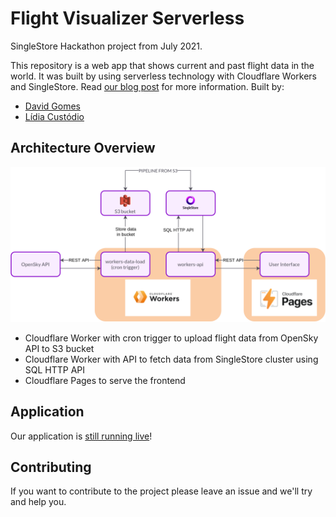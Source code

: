 # Flight Visualizer Serverless

SingleStore Hackathon project from July 2021.

This repository is a web app that shows current and past flight data in the world. It was built by using serverless technology with Cloudflare Workers and SingleStore. Read [our blog post](www.google.com) for more information. Built by:

- [David Gomes](https://github.com/davidgomes)
- [Lídia Custódio](https://github.com/lidiagc)

## Architecture Overview

![Project architecture](cloudflare-workers-app-architecture.png)

- Cloudflare Worker with cron trigger to upload flight data from OpenSky API to S3 bucket
- Cloudflare Worker with API to fetch data from SingleStore cluster using SQL HTTP API
- Cloudflare Pages to serve the frontend

## Application

Our application is [still running live](https://singlestore-planes-reference-architecture-cloudflare-worke.pages.dev/)!

## Contributing

If you want to contribute to the project please leave an issue and we'll try and help you.